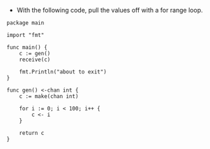 - With the following code, pull the values off with a for range loop.

```golang
package main

import "fmt"

func main() {
	c := gen()
	receive(c)

	fmt.Println("about to exit")
}

func gen() <-chan int {
	c := make(chan int)

	for i := 0; i < 100; i++ {
		c <- i
	}

	return c
}
```